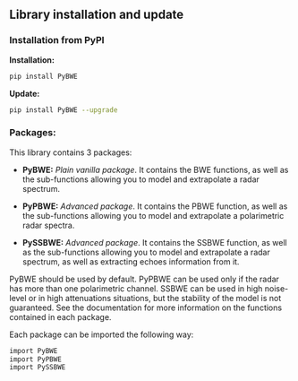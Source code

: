 ## Library installation and update

### Installation from PyPI

**Installation:**
~~~bash
pip install PyBWE
~~~

**Update:**
~~~bash
pip install PyBWE --upgrade
~~~

### Packages:

This library contains 3 packages:

* **PyBWE:** _Plain vanilla package_. It contains the BWE functions, as well as the sub-functions allowing you to model and extrapolate a radar spectrum.

* **PyPBWE:** _Advanced package_. It contains the PBWE function, as well as the sub-functions allowing you to model and extrapolate a polarimetric radar spectra.

* **PySSBWE:** _Advanced package_. It contains the SSBWE function, as well as the sub-functions allowing you to model and extrapolate a radar spectrum, as well as extracting echoes information from it.

PyBWE should be used by default. PyPBWE can be used only if the radar has more than one polarimetric channel. SSBWE 
can be used in high noise-level or in high attenuations situations, but the stability of the model is not guaranteed.
See the documentation for more information on the functions contained in each package.

Each package can be imported the following way:

~~~bash
import PyBWE
import PyPBWE
import PySSBWE
~~~